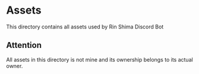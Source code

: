 # Assets
This directory contains all assets used by Rin Shima Discord Bot

## Attention
All assets in this directory is not mine and its ownership belongs to its actual owner.
